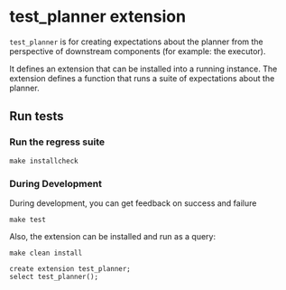 # test_planner extension

`test_planner` is for creating expectations about the planner from the perspective
of downstream components (for example: the executor).

It defines an extension that can be installed into a running instance. The extension
defines a function that runs a suite of expectations about the planner.

## Run tests

### Run the regress suite

`make installcheck`

### During Development

During development, you can get feedback on success and failure

`make test`

Also, the extension can be installed and run as a query:

`make clean install`

```
create extension test_planner;
select test_planner();
```

